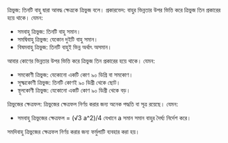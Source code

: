 ত্রিভুজ: তিনটি বাহু দ্বারা আবদ্ধ ক্ষেত্রকে ত্রিভুজ বলে। 
প্রকারভেদ: বাহুর ভিন্নতার উপর ভিত্তি করে ত্রিভুজ তিন প্রকারের হয়ে থাকে। যেমন:
- সমবাহু ত্রিভুজ: তিনটি বাহু সমান।
- সমদ্বিবাহু ত্রিভুজ: যেকোন দুইটি বাহু সমান।
- বিষমবাহু ত্রিভুজ: তিনটি বাহুই ভিন্ন অর্থাৎ অসমান।

আবার কোণের ভিন্নতার উপর ভিত্তি করে ত্রিভুজ তিন প্রকারের হয়ে থাকে। যেমন:
- সমকোণী ত্রিভুজ: যেকোনো একটি কোণ ৯০ ডিগ্রি বা সমকোণ।
- সূক্ষ্মকোণী ত্রিভুজ: তিনটি কোণই ৯০ ডিগ্রী থেকে ছোট।
- স্থূলকোণী ত্রিভুজ: যেকোনো একটি কোণ ৯০ ডিগ্রী থেকে বড়।

ত্রিভুজের ক্ষেত্রফল: ত্রিভুজের ক্ষেত্রফল নির্ণয় করার জন্য অনেক পদ্ধতি বা সূত্র রয়েছে। যেমন: 
- সমবাহু ত্রিভুজের ক্ষেত্রফল = (√3 a^2)/4 
যেখানে a সমান সমান বাহুর দৈর্ঘ্য নির্দেশ করে।


সমদিবাহু ত্রিভুজের ক্ষেত্রফল নির্ণয় করার জন্য ফর্মুলাটি ব্যবহার করা হয়।
